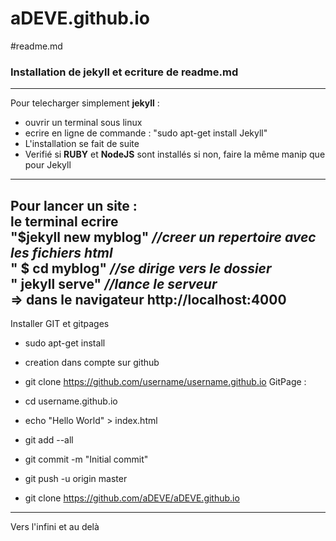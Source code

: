 # aDEVE.github.io
#readme.md
### Installation de jekyll et ecriture de readme.md

---

Pour telecharger simplement **jekyll** :

* ouvrir un terminal sous linux
* ecrire en ligne de commande : "sudo apt-get install Jekyll"
* L'installation se fait de suite  
* Verifié si **RUBY** et **NodeJS** sont installés si non, faire la même manip que pour Jekyll
---
Pour lancer un site :  
le terminal ecrire   
"$jekyll new myblog" _//creer un repertoire avec les fichiers html_  
" $ cd myblog"  _//se dirige vers le dossier_  
" jekyll serve" _//lance le serveur_   
=> dans le navigateur  http://localhost:4000
---
Installer GIT et gitpages 

* sudo apt-get install   
* creation dans compte sur github 
* git clone https://github.com/username/username.github.io 
GitPage :  
* cd username.github.io

* echo "Hello World" > index.html
* git add --all

* git commit -m "Initial commit"

* git push -u origin master  

* git clone https://github.com/aDEVE/aDEVE.github.io

---



Vers l'infini et au delà
